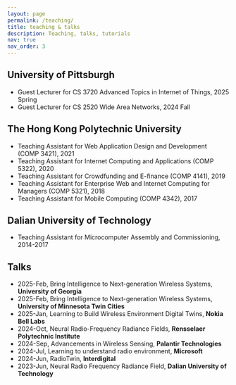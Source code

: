 ```yaml
---
layout: page
permalink: /teaching/
title: teaching & talks
description: Teaching, talks, tutorials
nav: true
nav_order: 3
---
```


## University of Pittsburgh

- Guest Lecturer for CS 3720 Advanced Topics in Internet of Things, 2025 Spring
- Guest Lecturer for CS 2520 Wide Area Networks, 2024 Fall

## The Hong Kong Polytechnic University
- Teaching Assistant for Web Application Design and Development (COMP 3421), 2021
- Teaching Assistant for Internet Computing and Applications (COMP 5322), 2020
- Teaching Assistant for Crowdfunding and E-finance (COMP 4141), 2019
- Teaching Assistant for Enterprise Web and Internet Computing for Managers (COMP 5321), 2018
- Teaching Assistant for Mobile Computing (COMP 4342), 2017

## Dalian University of Technology
- Teaching Assistant for Microcomputer Assembly and Commissioning, 2014-2017

## Talks
- 2025-Feb, Bring Intelligence to Next-generation Wireless Systems, **University of Georgia**
- 2025-Feb, Bring Intelligence to Next-generation Wireless Systems, **University of Minnesota Twin Cities**
- 2025-Jan, Learning to Build Wireless Environment Digital Twins, **Nokia Bell Labs**
- 2024-Oct, Neural Radio-Frequency Radiance Fields, **Rensselaer Polytechnic Institute**
- 2024-Sep, Advancements in Wireless Sensing, **Palantir Technologies**
- 2024-Jul, Learning to understand radio environment, **Microsoft**
- 2024-Jun, RadioTwin, **Interdigital**
- 2023-Jun, Neural Radio Frequency Radiance Field, **Dalian University of Technology**
